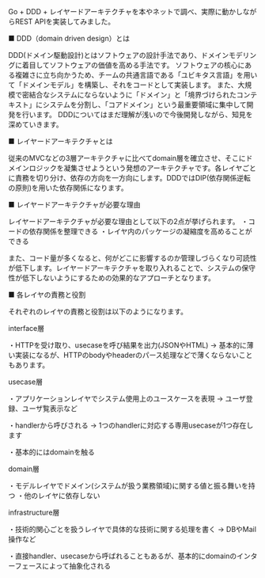 Go + DDD + レイヤードアーキテクチャを本やネットで調べ、実際に動かしながらREST APIを実装してみました。

■ DDD（domain driven design）とは

DDD(ドメイン駆動設計)とはソフトウェアの設計手法であり、ドメインモデリングに着目してソフトウェアの価値を高める手法です。
ソフトウェアの核心にある複雑さに立ち向かうため、チームの共通言語である「ユビキタス言語」を用いて「ドメインモデル」を構築し、それをコードとして実装します。
また、大規模で密結合なシステムにならないように「ドメイン」と「境界づけられたコンテキスト」にシステムを分割し、「コアドメイン」という最重要領域に集中して開発を行います。
DDDについてはまだ理解が浅いので今後開発しながら、知見を深めていきます。

■ レイヤードアーキテクチャとは


従来のMVCなどの3層アーキテクチャに比べてdomain層を確立させ、そこにドメインロジックを凝集させようという発想のアーキテクチャです。各レイヤごとに責務を切り分け、依存の方向を一方向にします。DDDではDIP(依存関係逆転の原則)を用いた依存関係になります。

■ レイヤードアーキテクチャが必要な理由


レイヤードアーキテクチャが必要な理由として以下の2点が挙げられます。
・コードの依存関係を整理できる
・レイヤ内のパッケージの凝縮度を高めることができる

また、コード量が多くなると、何がどこに影響するのか管理しづらくなり可読性が低下します。レイヤードアーキテクチャを取り入れることで、システムの保守性が低下しないようにするための効果的なアプローチとなります。

■ 各レイヤの責務と役割


それぞれのレイヤの責務と役割は以下のようになります。


interface層


・HTTPを受け取り、usecaseを呼び結果を出力(JSONやHTML)
→ 基本的に薄い実装になるが、HTTPのbodyやheaderのパース処理などで薄くならないこともあります。

usecase層


・アプリケーションレイヤでシステム使用上のユースケースを表現
→ ユーザ登録、ユーザ覧表示など

・handlerから呼びされる
→ 1つのhandlerに対応する専用usecaseが1つ存在します

・基本的にはdomainを触る


domain層


・モデルレイヤでドメイン(システムが扱う業務領域)に関する値と振る舞いを持つ
・他のレイヤに依存しない

infrastructure層


・技術的関心ごとを扱うレイヤで具体的な技術に関する処理を書く
→ DBやMail操作など

・直接handler、usecaseから呼ばれることもあるが、基本的にdomainのインターフェースによって抽象化される
